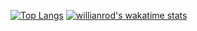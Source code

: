 [![Top Langs](https://github-readme-stats.vercel.app/api/top-langs/?username=kwr0113&layout=compact)](https://github.com/anuraghazra/github-readme-stats)
[![willianrod's wakatime stats](https://github-readme-stats.vercel.app/api/wakatime?username=kwr0113&layout=compact)](https://github.com/anuraghazra/github-readme-stats)
